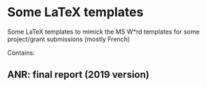 # Some LaTeX templates
Some LaTeX templates to mimick the MS W*rd templates for some project/grant submissions (mostly French)

Contains:

## ANR: final report (2019 version)

